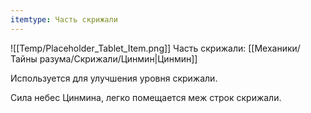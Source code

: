 ```yaml
---
itemtype: Часть скрижали
---
```

![[Temp/Placeholder_Tablet_Item.png]]
Часть скрижали: [[Механики/Тайны разума/Скрижали/Цинмин|Цинмин]]

Используется для улучшения уровня скрижали.

Сила небес Цинмина, легко помещается меж строк скрижали.
